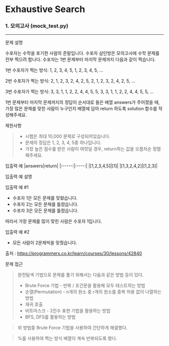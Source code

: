 # Exhaustive Search
### 1. 모의고사 (mock_test.py)
---
문제 설명

수포자는 수학을 포기한 사람의 준말입니다. 수포자 삼인방은 모의고사에 수학 문제를 전부 찍으려 합니다. 수포자는 1번 문제부터 마지막 문제까지 다음과 같이 찍습니다.

1번 수포자가 찍는 방식: 1, 2, 3, 4, 5, 1, 2, 3, 4, 5, ...

2번 수포자가 찍는 방식: 2, 1, 2, 3, 2, 4, 2, 5, 2, 1, 2, 3, 2, 4, 2, 5, ...

3번 수포자가 찍는 방식: 3, 3, 1, 1, 2, 2, 4, 4, 5, 5, 3, 3, 1, 1, 2, 2, 4, 4, 5, 5, ...

1번 문제부터 마지막 문제까지의 정답이 순서대로 들은 배열 answers가 주어졌을 때, 가장 많은 문제를 맞힌 사람이 누구인지 배열에 담아 return 하도록 solution 함수를 작성해주세요.

제한사항
> * 시험은 최대 10,000 문제로 구성되어있습니다.
> * 문제의 정답은 1, 2, 3, 4, 5중 하나입니다.
> * 가장 높은 점수를 받은 사람이 여럿일 경우, return하는 값을 오름차순 정렬해주세요.


입출력 예
|answers|return|
|:-----:|:----:|
|[1,2,3,4,5]|[1]|
|[1,3,2,4,2]|[1,2,3]|

입출력 예 설명

입출력 예 #1

* 수포자 1은 모든 문제를 맞혔습니다.
* 수포자 2는 모든 문제를 틀렸습니다.
* 수포자 3은 모든 문제를 틀렸습니다.

따라서 가장 문제를 많이 맞힌 사람은 수포자 1입니다.

입출력 예 #2

* 모든 사람이 2문제씩을 맞췄습니다.

출처 : https://programmers.co.kr/learn/courses/30/lessons/42840

문제 접근
> 완전탐색 기법으로 문제를 풀기 위해서는 다음과 같은 방법 등이 있다.
> * Brute Force 기법 - 반복 / 조건문을 활용해 모두 테스트하는 방법
> * 순열(Permutation) - n개의 원소 중 r개의 원소를 중복 허용 없이 나열하는 방법
> * 재귀 호출
> * 비트마스크 - 2진수 표현 기법을 활용하는 방법
> * BFS, DFS를 활용하는 방법

>위 방법중 Brute Force 기법을 사용하여 간단하게 해결했다.

>%를 사용하여 찍는 방식 배열이 계속 반복되도록 했다.
